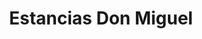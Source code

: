 ---
title: "Estancias Don Miguel"
url: /ciudad-autonoma-de-buenos-aires/estancias-don-miguel/
shop: general
---